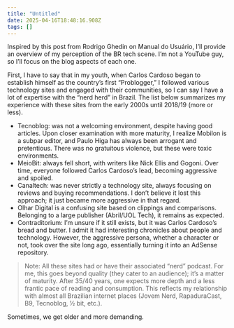 ```yaml
---
title: "Untitled"
date: 2025-04-16T18:48:16.908Z
tags: []
---
```


Inspired by this post from Rodrigo Ghedin on Manual do Usuário, I’ll provide an overview of my perception of the BR tech scene. I’m not a YouTube guy, so I’ll focus on the blog aspects of each one.

First, I have to say that in my youth, when Carlos Cardoso began to establish himself as the country’s first “Problogger,” I followed various technology sites and engaged with their communities, so I can say I have a lot of expertise with the “nerd herd” in Brazil. The list below summarizes my experience with these sites from the early 2000s until 2018/19 (more or less).

* Tecnoblog: was not a welcoming environment, despite having good articles. Upon closer examination with more maturity, I realize Mobilon is a subpar editor, and Paulo Higa has always been arrogant and pretentious. There was no gratuitous violence, but these were toxic environments.
* MeioBit: always fell short, with writers like Nick Ellis and Gogoni. Over time, everyone followed Carlos Cardoso’s lead, becoming aggressive and spoiled.
* Canaltech: was never strictly a technology site, always focusing on reviews and buying recommendations. I don’t believe it lost this approach; it just became more aggressive in that regard.
* Olhar Digital is a confusing site based on clippings and comparisons. Belonging to a large publisher (Abril/UOL Tech), it remains as expected.
* Contraditorium: I’m unsure if it still exists, but it was Carlos Cardoso’s bread and butter. I admit it had interesting chronicles about people and technology. However, the aggressive persona, whether a character or not, took over the site long ago, essentially turning it into an AdSense repository.

> Note: All these sites had or have their associated “nerd” podcast. For me, this goes beyond quality (they cater to an audience); it’s a matter of maturity. After 35/40 years, one expects more depth and a less frantic pace of reading and consumption. This reflects my relationship with almost all Brazilian internet places (Jovem Nerd, RapaduraCast, B9, Tecnoblog, ½ bit, etc.).

Sometimes, we get older and more demanding.